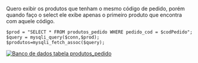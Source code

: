 Quero exibir os produtos que tenham o mesmo código de pedido, porém quando faço o select ele exibe apenas o primeiro produto que encontra com aquele código.

    $prod = "SELECT * FROM produtos_pedido WHERE pedido_cod = $codPedido";
    $query = mysqli_query($conn,$prod);
    $produtos=mysqli_fetch_assoc($query);

[![Banco de dados tabela produtos_pedido][1]][1]


  [1]: https://i.stack.imgur.com/XO3Da.png
